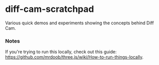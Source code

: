 # diff-cam-scratchpad

Various quick demos and experiments showing the concepts behind Diff Cam.

### Notes

If you're trying to run this locally, check out this guide: https://github.com/mrdoob/three.js/wiki/How-to-run-things-locally.
